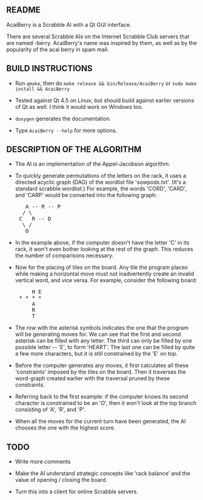 README
-------
AcaiBerry is a Scrabble AI with a Qt GUI interface.

There are several Scrabble AIs on the Internet Scrabble Club servers that are named -berry. AcaiBerry's name
was inspired by them, as well as by the popularity of the acai berry in spam mail.

BUILD INSTRUCTIONS
-------------------

* Run `qmake`, then do `make release && bin/Release/AcaiBerry` or `sudo make install && AcaiBerry`

* Tested against Qt 4.5 on Linux, but should build against earlier versions of Qt as well. I think it would
work on Windows too.

* `doxygen` generates the documentation.

* Type `AcaiBerry --help` for more options.

DESCRIPTION OF THE ALGORITHM
-----------------------------

* The AI is an implementation of the Appel-Jacobson algorithm.

* To quickly generate permutations of the letters on the rack, it uses a directed acyclic graph (DAG) of the
wordlist file 'sowpods.txt'. (It's a standard scrabble wordlist.) For example, the words 'CORD', 'CARD', and
'CARP' would be converted into the following graph:

<pre>
      A -- R -- P
     / \ 
    C   R -- D
     \ /
      O
</pre>

* In the example above, if the computer doesn't have the letter 'C' in its rack, it won't even bother looking
at the rest of the graph. This reduces the number of comparisons necessary.

* Now for the placing of tiles on the board. Any tile the program places while making a horizontal move must
not inadvertently create an invalid vertical word, and vice versa. For example, consider the following
board:

<pre>
        H E
    * * * *
        A
        R
        T
</pre>

* The row with the asterisk symbols indicates the one that the program will be generating moves for. We can 
see that the first and second asterisk can be filled with any letter. The third can only be filled by one
possible letter -- 'E', to form 'HEART'. The last one can be filled by quite a few more characters, but it is
still constrained by the 'E' on top.

* Before the computer generates any moves, it first calculates all these 'constraints' imposed by the tiles on
the board. Then it traverses the word-graph created earlier with the traversal pruned by these constraints.

* Referring back to the first example: if the computer knows its second character is constrained to be an 'O',
then it won't look at the top branch consisting of 'A', 'R', and 'P'.

* When all the moves for the current turn have been generated, the AI chooses the one with the highest score.

TODO
-----

* Write more comments

* Make the AI understand strategic concepts like 'rack balance' and the value of opening / closing the board.

* Turn this into a client for online Scrabble servers.

